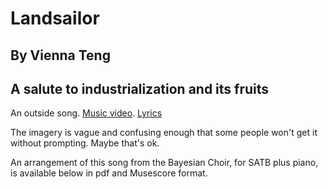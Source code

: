 # Landsailor
## By Vienna Teng
## A salute to industrialization and its fruits

An outside song.  [Music video](https://www.youtube.com/watch?v=0RCIdOp5GHg).  [Lyrics](https://www.azlyrics.com/lyrics/viennateng/landsailor.html)

The imagery is vague and confusing enough that some people won't get it without prompting.  Maybe that's ok.

An arrangement of this song from the Bayesian Choir, for SATB plus piano, is available below in pdf and Musescore format.
